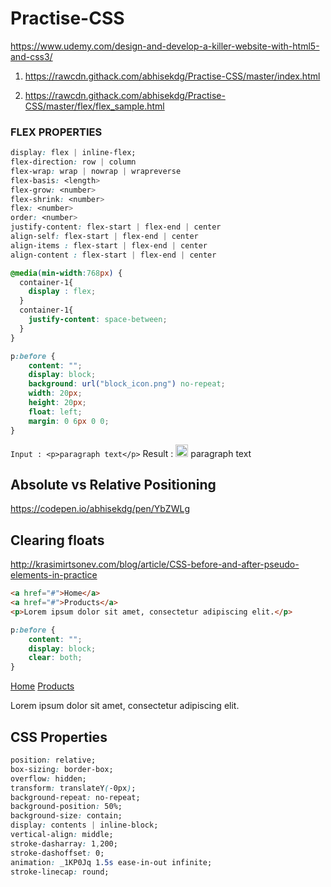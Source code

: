 # Practise-CSS
https://www.udemy.com/design-and-develop-a-killer-website-with-html5-and-css3/

1. https://rawcdn.githack.com/abhisekdg/Practise-CSS/master/index.html

2. https://rawcdn.githack.com/abhisekdg/Practise-CSS/master/flex/flex_sample.html

### FLEX PROPERTIES

```css
display: flex | inline-flex;
flex-direction: row | column
flex-wrap: wrap | nowrap | wrapreverse
flex-basis: <length>
flex-grow: <number>
flex-shrink: <number>
flex: <number>
order: <number>		
justify-content: flex-start | flex-end | center
align-self: flex-start | flex-end | center
align-items : flex-start | flex-end | center
align-content : flex-start | flex-end | center
```

```css
@media(min-width:768px) {
  container-1{
    display : flex;
  }
  container-1{
    justify-content: space-between;
  }
}
```

```css
p:before {
    content: "";
    display: block;
    background: url("block_icon.png") no-repeat;
    width: 20px;
    height: 20px;
    float: left;
    margin: 0 6px 0 0;
}
```
```Input : <p>paragraph text</p>```
Result : <img src="https://rawcdn.githack.com/abhisekdg/Practise-CSS/master/images/block_icon.png" width="20"> paragraph text

## Absolute vs Relative Positioning

https://codepen.io/abhisekdg/pen/YbZWLg

## Clearing floats 

http://krasimirtsonev.com/blog/article/CSS-before-and-after-pseudo-elements-in-practice

```html
<a href="#">Home</a>
<a href="#">Products</a>
<p>Lorem ipsum dolor sit amet, consectetur adipiscing elit.</p>
```

```css
p:before {
    content: "";
    display: block;
    clear: both;
}
```

<a href="#">Home</a>
<a href="#">Products</a>
<p>Lorem ipsum dolor sit amet, consectetur adipiscing elit.</p>

## CSS Properties

```css
position: relative;
box-sizing: border-box;
overflow: hidden;
transform: translateY(-0px);
background-repeat: no-repeat;
background-position: 50%;
background-size: contain;
display: contents | inline-block;
vertical-align: middle;
stroke-dasharray: 1,200;
stroke-dashoffset: 0;
animation: _1KP0Jq 1.5s ease-in-out infinite;
stroke-linecap: round;
```

